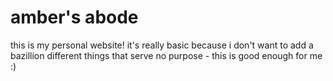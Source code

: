 # amber's abode

this is my personal website! it's really basic because i don't want to add a bazillion different things that serve no purpose - this is good enough for me :)